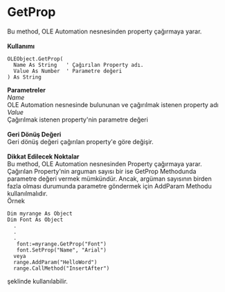 # GetProp

Bu method, OLE Automation nesnesinden property çağırmaya yarar.\
\
**Kullanımı**

```
OLEObject.GetProp(
  Name As String   ' Çağırılan Property adı.
  Value As Number  ' Parametre değeri
) As String
```

**Parametreler**\
_Name_\
OLE Automation nesnesinde bulununan ve çağırılmak istenen property adı\
_Value_\
Çağırılmak istenen property'nin parametre değeri\
\
**Geri Dönüş Değeri**\
Geri dönüş değeri çağırılan property'e göre değişir.\
\
**Dikkat Edilecek Noktalar**\
Bu method, OLE Automation nesnesinden Property çağırmaya yarar. Çağırılan Property'nin arguman sayısı bir ise GetProp Methodunda parametre değeri vermek mümkündür. Ancak, argüman sayısının birden fazla olması durumunda parametre göndermek için AddParam Methodu kullanılmalıdır.\
Örnek

```
Dim myrange As Object
Dim Font As Object
  .
  .
  .
   font:=myrange.GetProp("Font")
   font.SetProp("Name", "Arial")
  veya
  range.AddParam("HelloWord")
  range.CallMethod("InsertAfter")
```

şeklinde kullanılabilir.
